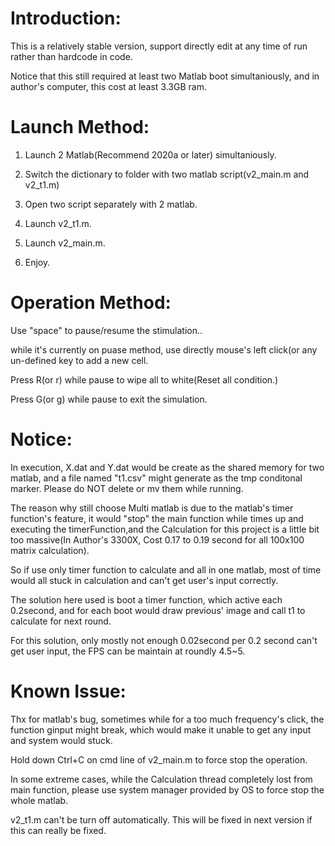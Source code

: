 # Introduction:

This is a relatively stable version, support directly edit at any time of run rather than hardcode in code.

Notice that this still required at least two Matlab boot simultaniously, and in author's computer, this cost at least 3.3GB ram.

# Launch Method:

1. Launch 2 Matlab(Recommend 2020a or later) simultaniously.

2. Switch the dictionary to folder with two matlab script(v2_main.m and v2_t1.m)

3. Open two script separately with 2 matlab.

4. Launch v2_t1.m.

5. Launch v2_main.m.

6. Enjoy.



# Operation Method:

Use "space" to pause/resume the stimulation..

while it's currently on puase method, use directly mouse's left click(or any un-defined key to add a new cell.

Press R(or r) while pause to wipe all to white(Reset all condition.)

Press G(or g) while pause to exit the simulation.

# Notice:

In execution, X.dat and Y.dat would be create as the shared memory for two matlab, and a file named "t1.csv" might generate as the tmp conditonal marker.
Please do NOT delete or mv them while running.

The reason why still choose Multi matlab is due to the matlab's timer function's feature, it would "stop" the main function while times up and executing the timerFunction,and the Calculation for this project is a little bit too massive(In Author's 3300X, Cost 0.17 to 0.19 second for all 100x100 matrix calculation).

So if use only timer function to calculate and all in one matlab, most of time would all stuck in calculation and can't get user's input correctly.

The solution here used is boot a timer function, which active each 0.2second, and for each boot would draw previous' image and call t1 to calculate for next round.

For this solution, only mostly not enough 0.02second per 0.2 second can't get user input, the FPS can be maintain at roundly 4.5~5.


# Known Issue:

Thx for matlab's bug, sometimes while for a too much frequency's click, the function ginput might break, which would make it unable to get any input and system would stuck.

Hold down Ctrl+C on cmd line of v2_main.m to force stop the operation.

In some extreme cases, while the Calculation thread completely lost from main function, please use system manager provided by OS to force stop the whole matlab.

v2_t1.m can't be turn off automatically.
   This will be fixed in next version if this can really be fixed.

